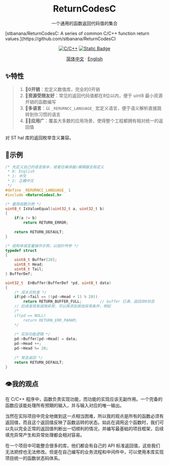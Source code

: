 <p align="center">
 <h1 align="center">ReturnCodesC</h1>
 <p align="center">一个通用的函数返回代码值的集合</p>
</p>
[stbanana/ReturnCodesC: A series of common C/C++ function return values.](https://github.com/stbanana/ReturnCodesC)

<p align="center">
    <a href="https://github.com/anuraghazra/github-readme-stats/graphs/contributors"><img alt="C/C++" src="https://img.shields.io/badge/C/C++-00599C.svg?logo=c&logoColor=white" /></a>
    <a href="https://mit-license.org/"><img alt="Static Badge" src="https://img.shields.io/badge/license%20-%20MIT%203.0%20-%20blue" /></a>
</p>
<p align="center">
    <a href="/README.md">简体中文</a>
    ·
    <a href="/README_EN.md">English</a>
</p>


## ✨特性

> 1. 🔢**0开销**：宏定义数值库，完全的0开销
> 2. 🐜**资源受限友好**：常见的返回代码值都在8位以内，便于 uint8 最小资源开销的函数编写
> 3. 📄**多语言**：以 `_RERURNCC_LANGUAGE_`  宏定义语言，便于语义解析直接跳转到你习惯的语言
> 4. 🙋‍♂️**应用广**：覆盖大多数的应用场景，使得整个工程都拥有相对统一的返回值

对 ST hal 库的返回枚举含义兼容。

## 🤔示例

```c
/* 先定义自己的语言版本，或者在编译器/编辑器全局定义
 * 0: English
 * 1: 中文
 * 2: 正體中文
 */
#define _RERURNCC_LANGUAGE_ 1
#include <ReturnCodesC.h>

/* 最简函数示例 */
uint8_t IsValueEqual(uint32_t a, uint32_t b)
{
    if(a != b)
        return RETURN_ERROR;
    
    return RETURN_DEFAULT;
}

/* 结构体或变量操作示例，以指针传参 */
typedef struct
{                      
    uint8_t Buffer[20];
    uint8_t Head;
    uint8_t Tail;
} BufferDef;

uint32_t  EnBuffer(BufferDef *pd, uint8_t data)
{
    /* 闯关式检查 */
    if(pd->Tail == ((pd->Head + 1) % 20)) 
        return RETURN_BUFFER_FULL;        // buffer 已满，返回非0状态
    // 后续发现有调用异常，可以再添加其他异常条件，例如
    /*
    if(pd == NULL)
    	return RETURN_ERR_PARAM;
    */
    
    /* 实际功能逻辑 */
    pd->Buffer[pd->Head] = data;
    pd->Head ++;
    pd->Head %= 20;
    
    /* 常态返回 */
    return RETURN_DEFAULT;
}
```



## 👁️我的观点

在 C/C++ 程序中，函数负责实现功能，而功能的实现应该无副作用。一个完备的函数应该能处理所有预期的输入，并与输入对应的唯一输出。

当然在实际项目中完全地做到这一点相当困难，所以我的观点是所有的函数必须有返回值，而且这个返回值反映了函数运转的状态。如此在调用这个函数时，我们可以先以完全正常的返回值判断出一切顺利的情况，并编写最基础的项目框架，后续填充异常产生和异常处理都会相对容易。 

在一个项目中可能整合很多的库，他们都会有自己的 API 标准返回值，这些我们无法把控也无法修改。但是在自己编写的业务流程和中间件中，可以使用本库实现项目统一的函数状态码体系。